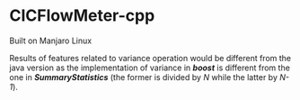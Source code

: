 # CICFlowMeter-cpp
Built on Manjaro Linux

Results of features related to variance operation would be different from the java version as the implementation of variance in _**boost**_ is different from the one in _**SummaryStatistics**_ (the former is divided by _N_ while the latter by _N-1_).